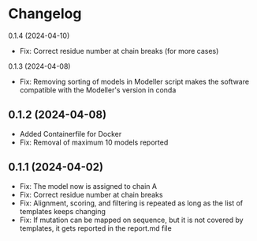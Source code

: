 Changelog
=========
0.1.4 (2024-04-10)
- Fix: Correct residue number at chain breaks (for more cases)

0.1.3 (2024-04-08)
- Fix: Removing sorting of models in Modeller script
  makes the software compatible with the Modeller's
  version in conda

0.1.2 (2024-04-08)
-----------------
- Added Containerfile for Docker
- Fix: Removal of maximum 10 models reported


0.1.1 (2024-04-02)
------------------
- Fix: The model now is assigned to chain A
- Fix: Correct residue number at chain breaks
- Fix: Alignment, scoring, and filtering is repeated as long as
       the list of templates keeps changing
- Fix: If mutation can be mapped on sequence, but it is not
       covered by templates, it gets reported in the report.md file


